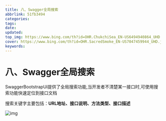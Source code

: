 ```yaml
---
title: 八、Swagger全局搜索
abbrlink: 51fb3494
categories: 
tags: 
date: 
updated: 
top_img: https://www.bing.com/th?id=OHR.ChukchiSea_EN-US6494940864_UHD.jpg
cover: https://www.bing.com/th?id=OHR.SacredSmoke_EN-US7047459944_UHD.jpg
keywords: 
---
```

# 八、Swagger全局搜索

SwaggerBootstrapUi提供了全局搜索功能,当开发者不清楚某一接口时,可使用搜索功能快速定位到接口文档

搜索关键字主要包括：**URL地址、接口说明、方法类型、接口描述**

![img](https://s3.uuu.ovh/imgs/2022/06/12/e065d615a60ef5ae.png)